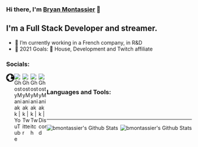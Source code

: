 ### Hi there, I'm [Bryan Montassier][website] 👋

## I'm a Full Stack Developer and streamer.
- 🌋 I’m currently working in a French company, in R&D
- 🥅 2021 Goals: 🏡 House, Development and Twitch affiliate

### Socials:

[<img align="left" alt="bmontassier.fr" width="22px" src="https://raw.githubusercontent.com/iconic/open-iconic/master/svg/globe.svg" />][website]
[<img align="left" alt="GhostyManiakk | YouTube" width="22px" src="https://cdn.jsdelivr.net/npm/simple-icons@v3/icons/youtube.svg" />][youtube]
[<img align="left" alt="GhostyManiakk | Twitter" width="22px" src="https://cdn.jsdelivr.net/npm/simple-icons@v3/icons/twitter.svg" />][twitter]
[<img align="left" alt="GhostyManiakk | Twitch" width="22px" src="https://cdn.jsdelivr.net/npm/simple-icons@v3/icons/twitch.svg" />][twitch]
[<img align="left" alt="GhostyManiakk | Discord" width="22px" src="https://cdn.jsdelivr.net/npm/simple-icons@v3/icons/discord.svg" />][discord]


<br />

### Languages and Tools:



<br />
<br />


---

<img align="left" alt="bmontassier's Github Stats" src="https://github-readme-stats.vercel.app/api/top-langs/?username=bmontassier&show_icons=true&hide_border=true&theme=radical" />
<img align="right" alt="bmontassier's Github Stats" src="https://github-readme-stats.vercel.app/api?username=bmontassier&show_icons=true&hide_border=true&theme=radical" />


[website]: https://bmontassier.fr
[youtube]: https://youtube.com/c/GhostyManiakk
[twitter]: https://twitter.com/_bmontassier
[twitch]: https://twitch.tv/GhostyManiakk
[discord]: GhostyManiakk#8670
[github]: https://www.github.com/bmontassier
